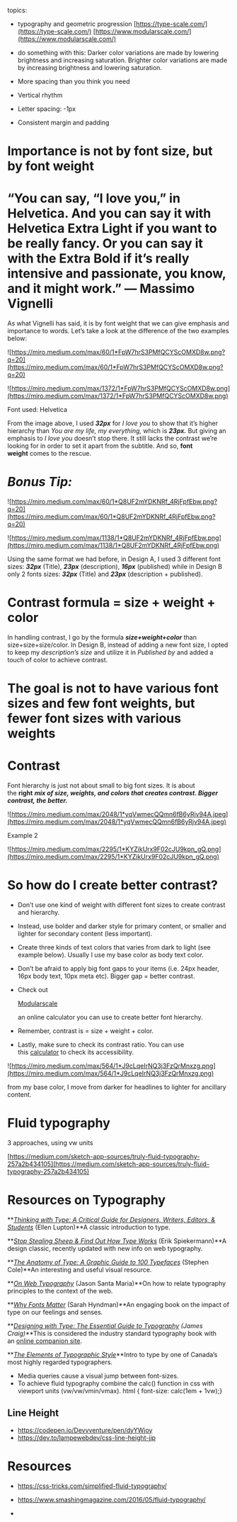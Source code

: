 topics:

- typography and geometric progression [https://type-scale.com/](https://type-scale.com/) [https://www.modularscale.com/](https://www.modularscale.com/)
- do something with this: Darker color variations are made by lowering brightness and increasing saturation. Brighter color variations are made by increasing brightness and lowering saturation.

- More spacing than you think you need
- Vertical rhythm
- Letter spacing: -1px
- Consistent margin and padding

# **Importance is not by font size, but by font weight**

# “You can say, “I love you,” in Helvetica. And you can say it with Helvetica Extra Light if you want to be really fancy. Or you can say it with the Extra Bold if it’s really intensive and passionate, you know, and it might work.” — Massimo Vignelli

As what Vignelli has said, it is by font weight that we can give emphasis and importance to words. Let’s take a look at the difference of the two examples below:

![https://miro.medium.com/max/60/1*FpW7hrS3PMfQCYScOMXD8w.png?q=20](https://miro.medium.com/max/60/1*FpW7hrS3PMfQCYScOMXD8w.png?q=20)

![https://miro.medium.com/max/1372/1*FpW7hrS3PMfQCYScOMXD8w.png](https://miro.medium.com/max/1372/1*FpW7hrS3PMfQCYScOMXD8w.png)

Font used: Helvetica

From the image above, I used **_32px_** for *I love you* to show that it’s higher hierarchy than *You are my life, my everything,* which is **_23px._** But giving an emphasis to *I love you* doesn’t stop there. It still lacks the contrast we’re looking for in order to set it apart from the subtitle. And so, **font weight** comes to the rescue.

# **_Bonus Tip:_**

![https://miro.medium.com/max/60/1*Q8UF2mYDKNRf_4RjFpfEbw.png?q=20](https://miro.medium.com/max/60/1*Q8UF2mYDKNRf_4RjFpfEbw.png?q=20)

![https://miro.medium.com/max/1138/1*Q8UF2mYDKNRf_4RjFpfEbw.png](https://miro.medium.com/max/1138/1*Q8UF2mYDKNRf_4RjFpfEbw.png)

Using the same format we had before, in Design A, I used 3 different font sizes: **_32px_** (Title), **_23px_** (description), **_16px_** (published) while in Design B only 2 fonts sizes: **_32px_** (Title) and **_23px_** (description + published).

# Contrast formula = size + weight + color

In handling contrast, I go by the formula **_size+weight+color_** than size+size+size/color. In Design B, instead of adding a new font size, I opted to keep my *description’s size* and utilize it in *Published by* and added a touch of color to achieve contrast.

# The goal is not to have various font sizes and few font weights, but fewer font sizes with various weights

# Contrast

Font hierarchy is just not about small to big font sizes. It is about the **right** **_mix of size, weights, and colors that creates contrast. Bigger contrast, the better._**

![https://miro.medium.com/max/2048/1*yqVwmecQQmn6fB6yRjv94A.jpeg](https://miro.medium.com/max/2048/1*yqVwmecQQmn6fB6yRjv94A.jpeg)

Example 2

![https://miro.medium.com/max/2295/1*KYZikUrx9F02cJU9kpn_gQ.png](https://miro.medium.com/max/2295/1*KYZikUrx9F02cJU9kpn_gQ.png)

# **So how do I create better contrast?**

- Don’t use one kind of weight with different font sizes to create contrast and hierarchy.
- Instead, use bolder and darker style for primary content, or smaller and lighter for secondary content (less important).
- Create three kinds of text colors that varies from dark to light (see example below). Usually I use my base color as body text color.
- Don’t be afraid to apply big font gaps to your items (i.e. 24px header, 16px body text, 10px meta etc). Bigger gap = better contrast.
- Check out

  [Modularscale](http://www.modularscale.com/)

  an online calculator you can use to create better font hierarchy.

- Remember, contrast is = size + weight + color.
- Lastly, make sure to check its contrast ratio. You can use this [calculator](http://leaverou.github.io/contrast-ratio/) to check its accessibility.

![https://miro.medium.com/max/564/1*J9cLqeIrNQ3j3FzQrMnxzg.png](https://miro.medium.com/max/564/1*J9cLqeIrNQ3j3FzQrMnxzg.png)

from my base color, I move from darker for headlines to lighter for ancillary content.

# Fluid typography

3 approaches, using vw units

[https://medium.com/sketch-app-sources/truly-fluid-typography-257a2b434105](https://medium.com/sketch-app-sources/truly-fluid-typography-257a2b434105)

# Resources on Typography

***[Thinking with Type: A Critical Guide for Designers, Writers, Editors, & Students](http://www.amazon.com/Thinking-Type-2nd-revised-expanded/dp/1568989695/)* (Ellen Lupton)**A classic introduction to type.

***[Stop Stealing Sheep & Find Out How Type Works](http://www.amazon.com/Stealing-Edition-Graphic-Communication-Courses/dp/0321934288/)* (Erik Spiekermann)**A design classic, recently updated with new info on web typography.

***[The Anatomy of Type: A Graphic Guide to 100 Typefaces](http://www.amazon.com/The-Anatomy-Type-Graphic-Typefaces/dp/0062203126/)* (Stephen Cole)**An interesting and useful visual resource.

***[On Web Typography](http://www.abookapart.com/products/on-web-typography)* (Jason Santa Maria)**On how to relate typography principles to the context of the web.

***[Why Fonts Matter](http://www.amazon.com/The-Type-Taster-Fonts-Influence/dp/0993181104)* (Sarah Hyndman)**An engaging book on the impact of type on our feelings and senses.

**_[Designing with Type: The Essential Guide to Typography](http://www.amazon.com/Designing-Type-5th-Essential-Typography/dp/0823014134/) (James Craig)_**This is considered the industry standard typography book with an [online companion site](http://www.designingwithtype.com/5/home.php).

**_[The Elements of Typographic Style](http://www.amazon.com/The-Elements-Typographic-Style-Anniversary/dp/0881792128/)_**Intro to type by one of Canada’s most highly regarded typographers.

- Media queries cause a visual jump between font-sizes.
- To achieve fluid typography combine the calc() function in css with viewport units (vw/vw/vmin/vmax). html { font-size: calc(1em + 1vw);}

## Line Height

- https://codepen.io/Devvventure/pen/dyYWjoy
- https://dev.to/lampewebdev/css-line-height-jjp

# Resources

- https://css-tricks.com/simplified-fluid-typography/
- https://www.smashingmagazine.com/2016/05/fluid-typography/

-

